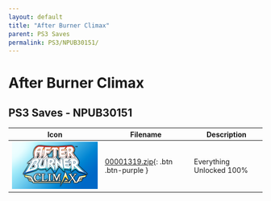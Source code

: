 ```yaml
---
layout: default
title: "After Burner Climax"
parent: PS3 Saves
permalink: PS3/NPUB30151/
---
```

# After Burner Climax

## PS3 Saves - NPUB30151

| Icon | Filename | Description |
|------|----------|-------------|
| ![After Burner Climax](ICON0.PNG) | [00001319.zip](00001319.zip){: .btn .btn-purple } | Everything Unlocked 100% |
